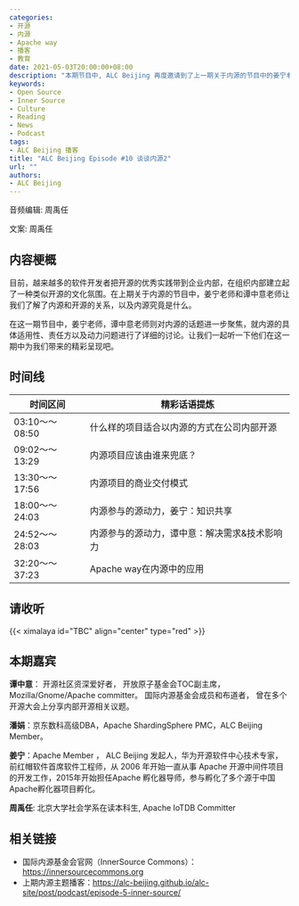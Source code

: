 ```yaml
---
categories:
- 开源
- 内源
- Apache way
- 播客
- 教育
date: 2021-05-03T20:00:00+08:00
description: "本期节目中, ALC Beijing 再度邀请到了上一期关于内源的节目中的姜宁老师和谭中意老师，和我们一起聊聊内源的适用场景、责任方和动力等问题。"
keywords:
- Open Source
- Inner Source
- Culture
- Reading
- News
- Podcast
tags:
- ALC Beijing 播客
title: "ALC Beijing Episode #10 谈谈内源2"
url: ""
authors:
- ALC Beijing
---
```



 音频编辑: 周禹任

 文案:  周禹任

 ## 内容梗概

 目前，越来越多的软件开发者把开源的优秀实践带到企业内部，在组织内部建立起了一种类似开源的文化氛围。在上期关于内源的节目中，姜宁老师和谭中意老师让我们了解了内源和开源的关系，以及内源究竟是什么。
 
 在这一期节目中，姜宁老师，谭中意老师则对内源的话题进一步聚焦，就内源的具体适用性、责任方以及动力问题进行了详细的讨论。让我们一起听一下他们在这一期中为我们带来的精彩呈现吧。


 ## 时间线

 | 时间区间         | 精彩话语提炼                                                 |
 | ---------------- | ------------------------------------------------------------ |
 | 03:10～～08:50     | 什么样的项目适合以内源的方式在公司内部开源  |
 | 09:02～～13:29     | 内源项目应该由谁来兜底？   |
 | 13:30～～17:56     | 内源项目的商业交付模式   |     
 | 18:00～～24:03     | 内源参与的源动力，姜宁：知识共享            |
 | 24:52～～28:03     | 内源参与的源动力，谭中意：解决需求&技术影响力      |
 | 32:20～～37:23     | Apache way在内源中的应用   |


 ## 请收听

 {{< ximalaya id="TBC" align="center" type="red" >}}


 ## 本期嘉宾
**谭中意**： 开源社区资深爱好者， 开放原子基金会TOC副主席，Mozilla/Gnome/Apache committer。 国际内源基金会成员和布道者， 曾在多个开源大会上分享内部开源相关议题。

**潘娟**：京东数科高级DBA，Apache ShardingSphere PMC，ALC Beijing Member。

**姜宁**：Apache Member ， ALC Beijing 发起人，华为开源软件中心技术专家，前红帽软件首席软件工程师，从 2006 年开始一直从事 Apache 开源中间件项目的开发工作，2015年开始担任Apache 孵化器导师，参与孵化了多个源于中国Apache孵化器项目孵化。

 **周禹任**: 北京大学社会学系在读本科生, Apache IoTDB Committer



 ## 相关链接

 * 国际内源基金会官网（InnerSource Commons）：https://innersourcecommons.org
 * 上期内源主题播客：https://alc-beijing.github.io/alc-site/post/podcast/episode-5-inner-source/
